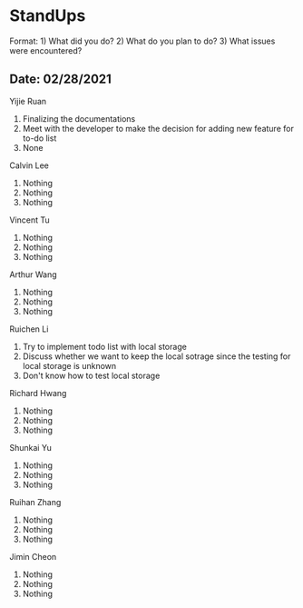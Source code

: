# StandUps

Format: 1) What did you do? 2) What do you plan to do? 3) What issues were encountered?

## Date: 02/28/2021

Yijie Ruan 
1. Finalizing the documentations
2. Meet with the developer to make the decision for adding new feature for to-do list
3. None

Calvin Lee
1. Nothing
2. Nothing
3. Nothing

Vincent Tu
1. Nothing
2. Nothing
3. Nothing

Arthur Wang
1. Nothing
2. Nothing
3. Nothing

Ruichen Li
1. Try to implement todo list with local storage
2. Discuss whether we want to keep the local sotrage since the testing for local storage is unknown 
3. Don't know how to test local storage

Richard Hwang
1. Nothing
2. Nothing
3. Nothing

Shunkai Yu
1. Nothing
2. Nothing
3. Nothing

Ruihan Zhang
1. Nothing
2. Nothing
3. Nothing

Jimin Cheon 
1. Nothing
2. Nothing
3. Nothing
